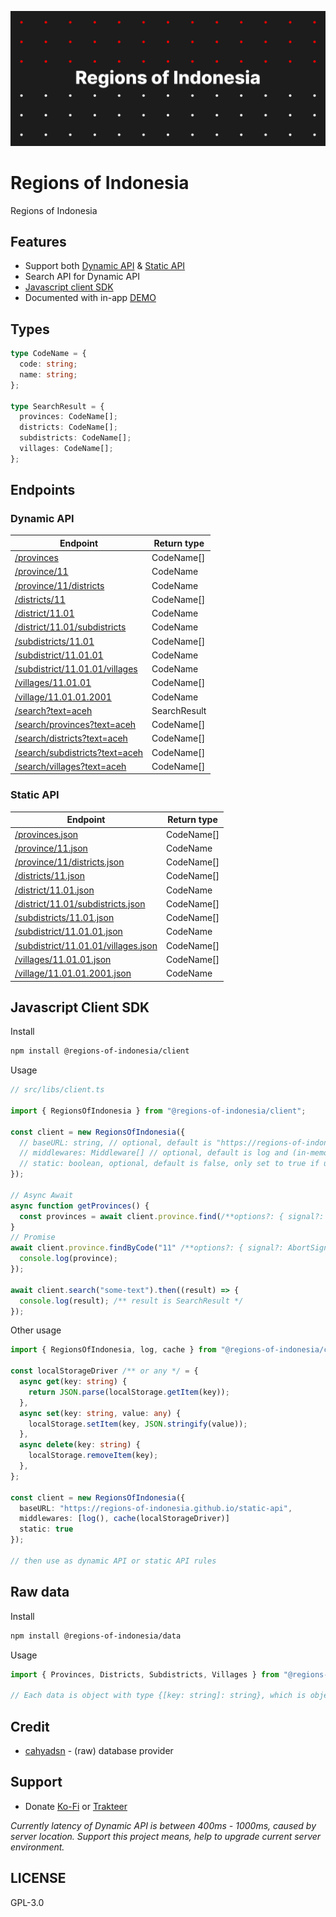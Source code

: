 [![](./public/Cover.png)](https://regions-of-indonesia.netlify.app)

# Regions of Indonesia

Regions of Indonesia

## Features

- Support both [Dynamic API](https://github.com/regions-of-indonesia/api) & [Static API](https://github.com/regions-of-indonesia/static-api)
- Search API for Dynamic API
- [Javascript client SDK](https://github.com/regions-of-indonesia/client)
- Documented with in-app [DEMO](https://regions-of-indonesia.netlify.app)

## Types

```typescript
type CodeName = {
  code: string;
  name: string;
};

type SearchResult = {
  provinces: CodeName[];
  districts: CodeName[];
  subdistricts: CodeName[];
  villages: CodeName[];
};
```

## Endpoints

### Dynamic API

| Endpoint                                                                                                         | Return type  |
| ---------------------------------------------------------------------------------------------------------------- | ------------ |
| [/provinces](https://regions-of-indonesia-flamrdevs.koyeb.app/provinces)                                         | CodeName[]   |
| [/province/11](https://regions-of-indonesia-flamrdevs.koyeb.app/province/11)                                     | CodeName     |
| [/province/11/districts](https://regions-of-indonesia-flamrdevs.koyeb.app/province/11/districts)                 | CodeName     |
| [/districts/11](https://regions-of-indonesia-flamrdevs.koyeb.app/districts/11)                                   | CodeName[]   |
| [/district/11.01](https://regions-of-indonesia-flamrdevs.koyeb.app/district/11.01)                               | CodeName     |
| [/district/11.01/subdistricts](https://regions-of-indonesia-flamrdevs.koyeb.app/district/11.01/subdistricts)     | CodeName     |
| [/subdistricts/11.01](https://regions-of-indonesia-flamrdevs.koyeb.app/subdistricts/11.01)                       | CodeName[]   |
| [/subdistrict/11.01.01](https://regions-of-indonesia-flamrdevs.koyeb.app/subdistrict/11.01.01)                   | CodeName     |
| [/subdistrict/11.01.01/villages](https://regions-of-indonesia-flamrdevs.koyeb.app/subdistrict/11.01.01/villages) | CodeName     |
| [/villages/11.01.01](https://regions-of-indonesia-flamrdevs.koyeb.app/villages/11.01.01)                         | CodeName[]   |
| [/village/11.01.01.2001](https://regions-of-indonesia-flamrdevs.koyeb.app/village/11.01.01.2001)                 | CodeName     |
| [/search?text=aceh](https://regions-of-indonesia-flamrdevs.koyeb.app/search?text=aceh)                           | SearchResult |
| [/search/provinces?text=aceh](https://regions-of-indonesia-flamrdevs.koyeb.app/search/provinces?text=aceh)       | CodeName[]   |
| [/search/districts?text=aceh](https://regions-of-indonesia-flamrdevs.koyeb.app/search/districts?text=aceh)       | CodeName[]   |
| [/search/subdistricts?text=aceh](https://regions-of-indonesia-flamrdevs.koyeb.app/search/subdistricts?text=aceh) | CodeName[]   |
| [/search/villages?text=aceh](https://regions-of-indonesia-flamrdevs.koyeb.app/search/villages?text=aceh)         | CodeName[]   |

### Static API

| Endpoint                                                                                                                    | Return type |
| --------------------------------------------------------------------------------------------------------------------------- | ----------- |
| [/provinces.json](https://regions-of-indonesia.github.io/static-api/provinces.json)                                         | CodeName[]  |
| [/province/11.json](https://regions-of-indonesia.github.io/static-api/province/11.json)                                     | CodeName    |
| [/province/11/districts.json](https://regions-of-indonesia.github.io/static-api/province/11/districts.json)                 | CodeName[]  |
| [/districts/11.json](https://regions-of-indonesia.github.io/static-api/districts/11.json)                                   | CodeName[]  |
| [/district/11.01.json](https://regions-of-indonesia.github.io/static-api/district/11.01.json)                               | CodeName    |
| [/district/11.01/subdistricts.json](https://regions-of-indonesia.github.io/static-api/district/11.01/subdistricts.json)     | CodeName[]  |
| [/subdistricts/11.01.json](https://regions-of-indonesia.github.io/static-api/subdistricts/11.01.json)                       | CodeName[]  |
| [/subdistrict/11.01.01.json](https://regions-of-indonesia.github.io/static-api/subdistrict/11.01.01.json)                   | CodeName    |
| [/subdistrict/11.01.01/villages.json](https://regions-of-indonesia.github.io/static-api/subdistrict/11.01.01/villages.json) | CodeName[]  |
| [/villages/11.01.01.json](https://regions-of-indonesia.github.io/static-api/villages/11.01.01.json)                         | CodeName[]  |
| [/village/11.01.01.2001.json](https://regions-of-indonesia.github.io/static-api/village/11.01.01.2001.json)                 | CodeName    |

## Javascript Client SDK

Install

```bash
npm install @regions-of-indonesia/client
```

Usage

```typescript
// src/libs/client.ts

import { RegionsOfIndonesia } from "@regions-of-indonesia/client";

const client = new RegionsOfIndonesia({
  // baseURL: string, // optional, default is "https://regions-of-indonesia-flamrdevs.koyeb.app"
  // middlewares: Middleware[] // optional, default is log and (in-memory) cache
  // static: boolean, optional, default is false, only set to true if use static API
});

// Async Await
async function getProvinces() {
  const provinces = await client.province.find(/**options?: { signal?: AbortSignal }*/);
}
// Promise
await client.province.findByCode("11" /**options?: { signal?: AbortSignal }*/).then((province) => {
  console.log(province);
});

await client.search("some-text").then((result) => {
  console.log(result); /** result is SearchResult */
});
```

Other usage

```typescript
import { RegionsOfIndonesia, log, cache } from "@regions-of-indonesia/client";

const localStorageDriver /** or any */ = {
  async get(key: string) {
    return JSON.parse(localStorage.getItem(key));
  },
  async set(key: string, value: any) {
    localStorage.setItem(key, JSON.stringify(value));
  },
  async delete(key: string) {
    localStorage.removeItem(key);
  },
};

const client = new RegionsOfIndonesia({
  baseURL: "https://regions-of-indonesia.github.io/static-api",
  middlewares: [log(), cache(localStorageDriver)]
  static: true
});

// then use as dynamic API or static API rules
```

## Raw data

Install

```bash
npm install @regions-of-indonesia/data
```

Usage

```typescript
import { Provinces, Districts, Subdistricts, Villages } from "@regions-of-indonesia/data";

// Each data is object with type {[key: string]: string}, which is object key as code, and object value as name
```

## Credit

- [cahyadsn](https://github.com/cahyadsn/wilayah) - (raw) database provider

## Support

- Donate [Ko-Fi](https://ko-fi.com/flamrdevs) or [Trakteer](https://trakteer.id/flamrdevs)

_Currently latency of Dynamic API is between 400ms - 1000ms, caused by server location. Support this project means, help to upgrade current server environment._

## LICENSE

GPL-3.0
